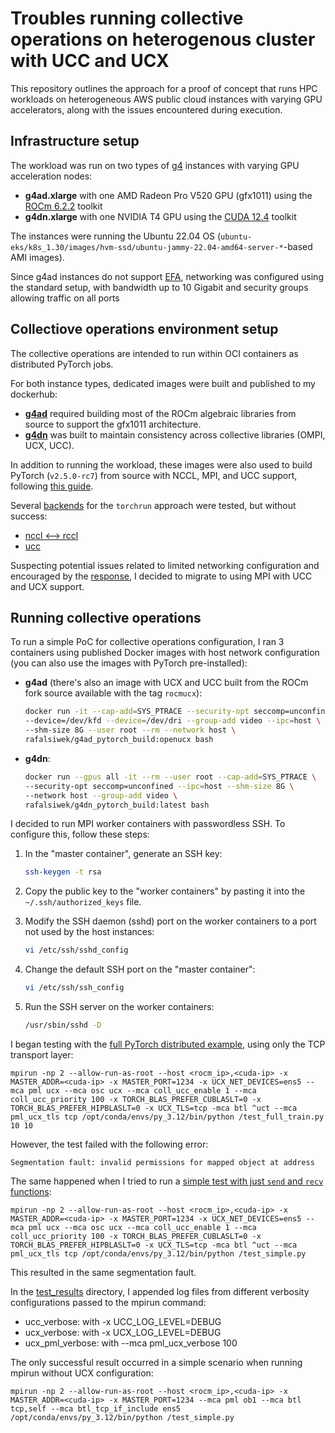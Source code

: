 # Troubles running collective operations on heterogenous cluster with UCC and UCX

This repository outlines the approach for a proof of concept that runs HPC workloads on heterogeneous AWS public cloud instances with varying GPU accelerators, along with the issues encountered during execution.

## Infrastructure setup

The workload was run on two types of [g4](https://aws.amazon.com/ec2/instance-types/g4/) instances with varying GPU acceleration nodes:

- **g4ad.xlarge** with one AMD Radeon Pro V520 GPU (gfx1011) using the [ROCm 6.2.2](https://rocm.docs.amd.com/projects/install-on-linux/en/latest/install/quick-start.html) toolkit
- **g4dn.xlarge** with one NVIDIA T4 GPU using the [CUDA 12.4](https://developer.nvidia.com/cuda-12-4-0-download-archive?target_os=Linux&target_arch=x86_64&Distribution=Ubuntu&target_version=22.04&target_type=deb_local) toolkit

The instances were running the Ubuntu 22.04 OS (`ubuntu-eks/k8s_1.30/images/hvm-ssd/ubuntu-jammy-22.04-amd64-server-*`-based AMI images).

Since g4ad instances do not support [EFA](https://docs.aws.amazon.com/AWSEC2/latest/UserGuide/efa.html), networking was configured using the standard setup, with bandwidth up to 10 Gigabit and security groups allowing traffic on all ports

## Collectiove operations environment setup

The collective operations are intended to run within OCI containers as distributed PyTorch jobs.

For both instance types, dedicated images were built and published to my dockerhub:
- **[g4ad](./g4ad_rocm_build/Dockerfile)** required building most of the ROCm algebraic libraries from source to support the gfx1011 architecture.
- **[g4dn](./g4dn_cuda_build/Dockerfile)** was built to maintain consistency across collective libraries (OMPI, UCX, UCC).


In addition to running the workload, these images were also used to build PyTorch (`v2.5.0-rc7`) from source with NCCL, MPI, and UCC support, following [this guide](https://github.com/pytorch/pytorch/blob/main/.ci/pytorch/build.sh).

Several [backends](https://pytorch.org/tutorials/intermediate/dist_tuto.html#communication-backends) for the `torchrun` approach were tested, but without success:
- [nccl <--> rccl](https://github.com/ROCm/rccl/issues/1220)
- [ucc](https://github.com/openucx/ucx/discussions/9985)

Suspecting potential issues related to limited networking configuration and encouraged by the [response](https://github.com/openucx/ucx/discussions/9985), I decided to migrate to using MPI with UCC and UCX support.

## Running collective operations

To run a simple PoC for collective operations configuration, I ran 3 containers using published Docker images with host network configuration (you can also use the images with PyTorch pre-installed):

- **g4ad** (there's also an image with UCX and UCC built from the ROCm fork source available with the tag `rocmucx`):
    ```bash
    docker run -it --cap-add=SYS_PTRACE --security-opt seccomp=unconfined \
    --device=/dev/kfd --device=/dev/dri --group-add video --ipc=host \
    --shm-size 8G --user root --rm --network host \
    rafalsiwek/g4ad_pytorch_build:openucx bash
    ```

- **g4dn**:
    ```bash
    docker run --gpus all -it --rm --user root --cap-add=SYS_PTRACE \
    --security-opt seccomp=unconfined --ipc=host --shm-size 8G \
    --network host --group-add video \
    rafalsiwek/g4dn_pytorch_build:latest bash
    ```

I decided to run MPI worker containers with passwordless SSH. To configure this, follow these steps:

1. In the "master container", generate an SSH key:
    ```bash
    ssh-keygen -t rsa
    ```

2. Copy the public key to the "worker containers" by pasting it into the `~/.ssh/authorized_keys` file.

3. Modify the SSH daemon (sshd) port on the worker containers to a port not used by the host instances:
    ```bash
    vi /etc/ssh/sshd_config
    ```

4. Change the default SSH port on the "master container":
    ```bash
    vi /etc/ssh/ssh_config
    ```

5. Run the SSH server on the worker containers:
    ```bash
    /usr/sbin/sshd -D
    ```

I began testing with the [full PyTorch distributed example](./scripts/test_full_train.py), using only the TCP transport layer:

```
mpirun -np 2 --allow-run-as-root --host <rocm_ip>,<cuda-ip> -x MASTER_ADDR=<cuda-ip> -x MASTER_PORT=1234 -x UCX_NET_DEVICES=ens5 --mca pml ucx --mca osc ucx --mca coll_ucc_enable 1 --mca coll_ucc_priority 100 -x TORCH_BLAS_PREFER_CUBLASLT=0 -x TORCH_BLAS_PREFER_HIPBLASLT=0 -x UCX_TLS=tcp -mca btl ^uct --mca pml_ucx_tls tcp /opt/conda/envs/py_3.12/bin/python /test_full_train.py 10 10
```
However, the test failed with the following error: 
```
Segmentation fault: invalid permissions for mapped object at address
```

The same happened when I tried to run a [simple test with just `send` and `recv` functions](./scripts/test_simple.py):

```
mpirun -np 2 --allow-run-as-root --host <rocm_ip>,<cuda-ip> -x MASTER_ADDR=<cuda-ip> -x MASTER_PORT=1234 -x UCX_NET_DEVICES=ens5 --mca pml ucx --mca osc ucx --mca coll_ucc_enable 1 --mca coll_ucc_priority 100 -x TORCH_BLAS_PREFER_CUBLASLT=0 -x TORCH_BLAS_PREFER_HIPBLASLT=0 -x UCX_TLS=tcp -mca btl ^uct --mca pml_ucx_tls tcp /opt/conda/envs/py_3.12/bin/python /test_simple.py
```
This resulted in the same segmentation fault.

In the [test_results](./test_results/) directory, I appended log files from different verbosity configurations passed to the mpirun command:

- ucc_verbose: with -x UCC_LOG_LEVEL=DEBUG
- ucx_verbose: with -x UCX_LOG_LEVEL=DEBUG
- ucx_pml_verbose: with --mca pml_ucx_verbose 100

The only successful result occurred in a simple scenario when running mpirun without UCX configuration:

```
mpirun -np 2 --allow-run-as-root --host <rocm_ip>,<cuda-ip> -x MASTER_ADDR=<cuda-ip> -x MASTER_PORT=1234 --mca pml ob1 --mca btl tcp,self --mca btl_tcp_if_include ens5 /opt/conda/envs/py_3.12/bin/python /test_simple.py
```